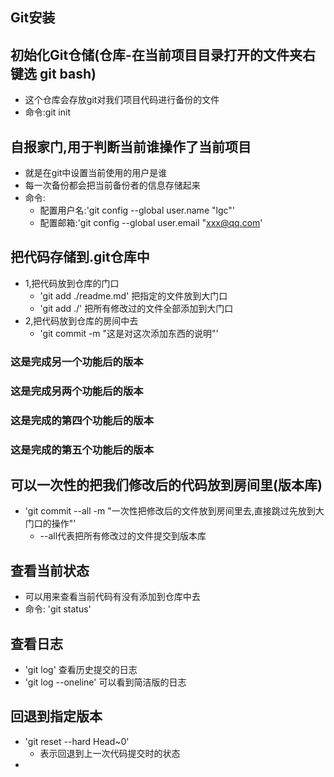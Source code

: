 ## Git安装
## 初始化Git仓储(仓库-在当前项目目录打开的文件夹右键选 git bash)
- 这个仓库会存放git对我们项目代码进行备份的文件
- 命令:git init

## 自报家门,用于判断当前谁操作了当前项目
- 就是在git中设置当前使用的用户是谁
- 每一次备份都会把当前备份者的信息存储起来
- 命令:
  + 配置用户名:'git config --global user.name "lgc"'
  + 配置邮箱:'git config --global user.email "xxx@qq.com'
## 把代码存储到.git仓库中
- 1,把代码放到仓库的门口
  + 'git add ./readme.md' 把指定的文件放到大门口
  + 'git add ./' 把所有修改过的文件全部添加到大门口
- 2,把代码放到仓库的房间中去
  + 'git commit -m "这是对这次添加东西的说明"' 
### 这是完成另一个功能后的版本
### 这是完成另两个功能后的版本
### 这是完成的第四个功能后的版本
### 这是完成的第五个功能后的版本

## 可以一次性的把我们修改后的代码放到房间里(版本库)
- 'git commit --all -m "一次性把修改后的文件放到房间里去,直接跳过先放到大门口的操作"'
   + --all代表把所有修改过的文件提交到版本库

## 查看当前状态
- 可以用来查看当前代码有没有添加到仓库中去
- 命令: 'git status'

## 查看日志
  - 'git log' 查看历史提交的日志
  -  'git log --oneline' 可以看到简洁版的日志
## 回退到指定版本
  - 'git reset --hard Head~0'
    + 表示回退到上一次代码提交时的状态
 - 
